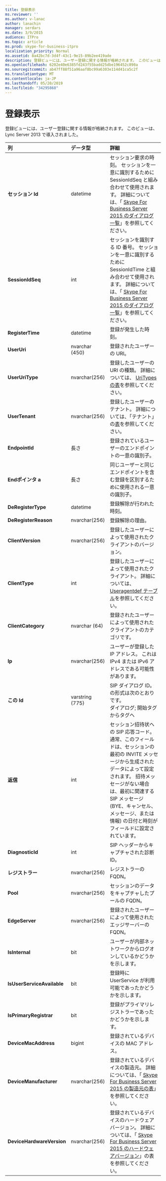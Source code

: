 ```yaml
---
title: 登録表示
ms.reviewer: ''
ms.author: v-lanac
author: lanachin
manager: serdars
ms.date: 3/9/2015
audience: ITPro
ms.topic: article
ms.prod: skype-for-business-itpro
localization_priority: Normal
ms.assetid: 8a42bc7d-3d4f-43c1-9e15-89b2ee419ade
description: 登録ビューには、ユーザー登録に関する情報が格納されます。 このビューは、Lync Server 2013 で導入されました。
ms.openlocfilehash: 6202e40e6385fd243f55badd25dbe196452c890a
ms.sourcegitcommit: ab47ff88f51a96aaf8bc99a6303e114d41ca5c2f
ms.translationtype: MT
ms.contentlocale: ja-JP
ms.lasthandoff: 05/20/2019
ms.locfileid: "34295868"
---
```

# <a name="registration-view"></a>登録表示
 
登録ビューには、ユーザー登録に関する情報が格納されます。 このビューは、Lync Server 2013 で導入されました。
  
|**列**|**データ型**|**詳細**|
|:-----|:-----|:-----|
|**セッション Id** <br/> |datetime  <br/> |セッション要求の時刻。 セッションを一意に識別するために SessionIdSeq と組み合わせて使用されます。 詳細については、「 [Skype For Business Server 2015 のダイアログ一覧](dialogs.md)」を参照してください。 <br/> |
|**SessionIdSeq** <br/> |int  <br/> |セッションを識別する ID 番号。 セッションを一意に識別するために SessionIdTime と組み合わせて使用されます。 詳細については、「 [Skype For Business Server 2015 のダイアログ一覧](dialogs.md)」を参照してください。 <br/> |
|**RegisterTime** <br/> |datetime  <br/> |登録が発生した時刻。  <br/> |
|**UserUri** <br/> |nvarchar (450)  <br/> |登録されたユーザーの URI。  <br/> |
|**UserUriType** <br/> |nvarchar(256)  <br/> |登録したユーザーの URI の種類。 詳細については、 [UriTypes の表](uritypes.md)を参照してください。 <br/> |
|**UserTenant** <br/> |nvarchar(256)  <br/> |登録したユーザーのテナント。 詳細については、「テナント」の[表](tenants.md)を参照してください。 <br/> |
|**EndpointId** <br/> |長さ  <br/> |登録されているユーザーのエンドポイントの一意の識別子。  <br/> |
|**Endポインタ a** <br/> |長さ  <br/> |同じユーザーと同じエンドポイントを含む登録を区別するために使用される一意の識別子。  <br/> |
|**DeRegisterType** <br/> |datetime  <br/> |登録解除が行われた時刻。  <br/> |
|**DeRegisterReason** <br/> |nvarchar(256)  <br/> |登録解除の理由。  <br/> |
|**ClientVersion** <br/> |nvarchar(256)  <br/> |登録したユーザーによって使用されたクライアントのバージョン。  <br/> |
|**ClientType** <br/> |int  <br/> |登録したユーザーによって使用されたクライアント。 詳細については、 [Useragentdef テーブル](useragentdef.md)を参照してください。 <br/> |
|**ClientCategory** <br/> |nvarchar (64)  <br/> |登録されたユーザーによって使用されたクライアントのカテゴリです。  <br/> |
|**Ip** <br/> |nvarchar(256)  <br/> |ユーザーが登録した IP アドレス。 これは IPv4 または IPv6 アドレスである可能性があります。  <br/> |
|**この Id** <br/> |varstring (775)  <br/> |SIP ダイアログ ID。 の形式は次のとおりです。  <br/> ダイアログ; 開始タグからタグへ  <br/> |
|**返信** <br/> |int  <br/> |セッション招待状への SIP 応答コード。 通常、このフィールドは、セッションの最初の INVITE メッセージから生成されたデータによって設定されます。 招待メッセージがない場合は、最初に関連する SIP メッセージ (BYE、キャンセル、メッセージ、または情報) の日付と時刻がフィールドに設定されています。  <br/> |
|**DiagnosticId** <br/> |int  <br/> |SIP ヘッダーからキャプチャされた診断 ID。  <br/> |
|**レジストラー** <br/> |nvarchar(256)  <br/> |レジストラーの FQDN。  <br/> |
|**Pool** <br/> |nvarchar(256)  <br/> |セッションのデータをキャプチャしたプールの FQDN。  <br/> |
|**EdgeServer** <br/> |nvarchar(256)  <br/> |登録されたユーザーによって使用されたエッジサーバーの FQDN。  <br/> |
|**IsInternal** <br/> |bit  <br/> |ユーザーが内部ネットワークからログオンしているかどうかを示します。  <br/> |
|**IsUserServiceAvailable** <br/> |bit  <br/> |登録時に UserService が利用可能であったかどうかを示します。  <br/> |
|**IsPrimaryRegistrar** <br/> |bit  <br/> |登録がプライマリレジストラーであったかどうかを示します。  <br/> |
|**DeviceMacAddress** <br/> |bigint  <br/> |登録されているデバイスの MAC アドレス。  <br/> |
|**DeviceManufacturer** <br/> |nvarchar(256)  <br/> |登録されているデバイスの製造元。 詳細については、「 [Skype For Business Server 2015 の製造元の表](manufacturers.md)」を参照してください。 <br/> |
|**DeviceHardwareVersion** <br/> |nvarchar(256)  <br/> |登録されているデバイスのハードウェアバージョン。 詳細については、「 [Skype For Business Server 2015 のハードウェアバージョン](hardwareversions.md)」の表を参照してください。 <br/> |
   

